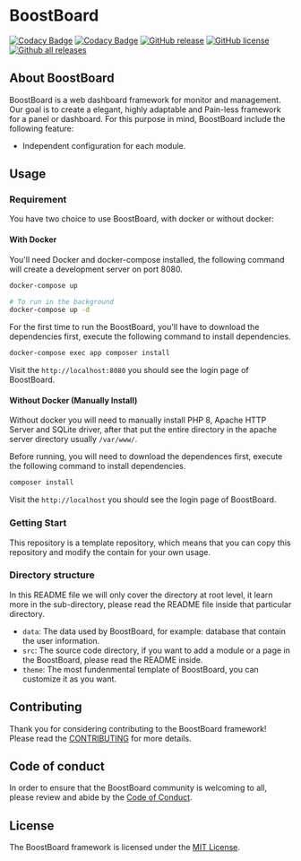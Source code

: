 # BoostBoard

[![Codacy Badge](https://app.codacy.com/project/badge/Grade/41dfe17ea6fa4388835b0750b4ec3771)](https://www.codacy.com/gh/dj6082013/BoostBoard/dashboard?utm_source=github.com&amp;utm_medium=referral&amp;utm_content=dj6082013/BoostBoard&amp;utm_campaign=Badge_Grade)
[![Codacy Badge](https://app.codacy.com/project/badge/Coverage/41dfe17ea6fa4388835b0750b4ec3771)](https://www.codacy.com/gh/dj6082013/BoostBoard/dashboard?utm_source=github.com&utm_medium=referral&utm_content=dj6082013/BoostBoard&utm_campaign=Badge_Coverage)
[![GitHub release](https://img.shields.io/github/release/dj6082013/BoostBoard.svg)](https://GitHub.com/dj6082013/BoostBoard/releases/)
[![GitHub license](https://img.shields.io/github/license/dj6082013/BoostBoard.svg)](https://github.com/dj6082013/BoostBoard/blob/master/LICENSE)
[![Github all releases](https://img.shields.io/github/downloads/dj6082013/BoostBoard/total.svg)](https://github.com/dj6082013/BoostBoard/releases/)

## About BoostBoard

BoostBoard is a web dashboard framework for monitor and management.
Our goal is to create a elegant, highly adaptable and Pain-less framework for a panel or dashboard.
For this purpose in mind, BoostBoard include the following feature:

- Independent configuration for each module.

## Usage

### Requirement

You have two choice to use BoostBoard, with docker or without docker:

#### With Docker

You'll need Docker and docker-compose installed, the following command will create a development server on port 8080.
```bash
docker-compose up

# To run in the background
docker-compose up -d
```

For the first time to run the BoostBoard, you'll have to download the dependencies first, execute the following command to install dependencies.
```bash
docker-compose exec app composer install
```
Visit the `http://localhost:8080` you should see the login page of BoostBoard.

#### Without Docker (Manually Install)

Without docker you will need to manually install PHP 8, Apache HTTP Server and SQLite driver, after that put the entire directory in the apache server directory usually `/var/www/`.

Before running, you will need to download the dependences first, execute the following command to install dependencies.
```bash
composer install
```
Visit the `http://localhost` you should see the login page of BoostBoard.

### Getting Start

This repository is a template repository, which means that you can copy this repository and modify the contain for your own usage.

### Directory structure

In this README file we will only cover the directory at root level, it learn more in the sub-directory, please read the README file inside that particular directory.

- `data`: The data used by BoostBoard, for example: database that contain the user information.
- `src`: The source code directory, if you want to add a module or a page in the BoostBoard, please read the README inside.
- `theme`: The most fundenmental template of BoostBoard, you can customize it as you want.

## Contributing

Thank you for considering contributing to the BoostBoard framework! Please read the [CONTRIBUTING](https://github.com/dj6082013/BoostBoard/blob/master/CONTRIBUTING.md) for more details.

## Code of conduct

In order to ensure that the BoostBoard community is welcoming to all, please review and abide by the [Code of Conduct](https://github.com/dj6082013/BoostBoard/blob/master/CODE_OF_CONDUCT.md).

## License

The BoostBoard framework is licensed under the [MIT License](https://opensource.org/licenses/MIT).
